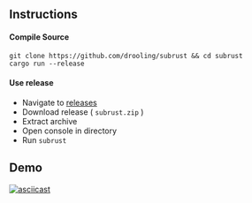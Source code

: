 ## Instructions

#### Compile Source

```
git clone https://github.com/drooling/subrust && cd subrust
cargo run --release
```

#### Use release

- Navigate to [releases](https://github.com/drooling/subrust/releases)
- Download release ( `subrust.zip` )
- Extract archive
- Open console in directory
- Run `subrust`

## Demo

[![asciicast](https://asciinema.org/a/NO3iV0RoB80vDIeLPWZtiSSV9.svg)](https://asciinema.org/a/NO3iV0RoB80vDIeLPWZtiSSV9)
